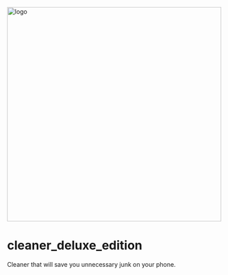 <img width="500" alt="logo" src="https://user-images.githubusercontent.com/53786637/212176493-27bd4693-3118-403d-8b9a-4c9c9f5b692b.png">

# cleaner_deluxe_edition
Cleaner that will save you unnecessary junk on your phone.
